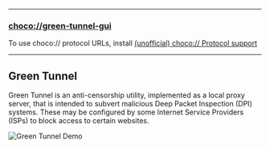 
---
### [choco://green-tunnel-gui](choco://green-tunnel-gui)
To use choco:// protocol URLs, install [(unofficial) choco:// Protocol support](https://chocolatey.org/packages/choco-protocol-support)

---

## Green Tunnel

Green Tunnel is an anti-censorship utility, implemented as a local proxy server, that is intended to subvert malicious Deep Packet Inspection (DPI) systems. These may be configured by some Internet Service Providers (ISPs) to block access to certain websites.

![Green Tunnel Demo](https://cdn.jsdelivr.net/gh/brogers5/chocolatey-package-green-tunnel-gui@37abd9c770cbdc846a80294e240268709073d646/demo.gif)
